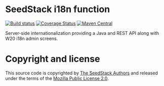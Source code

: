 # SeedStack i18n function 
[![Build status](https://travis-ci.org/seedstack/i18n-addon.svg?branch=master)](https://travis-ci.org/seedstack/i18n-addon) [![Coverage Status](https://coveralls.io/repos/seedstack/i18n-addon/badge.svg?branch=master)](https://coveralls.io/r/seedstack/i18n-addon?branch=master) [![Maven Central](https://maven-badges.herokuapp.com/maven-central/org.seedstack.addons.i18n/i18n/badge.svg?style=flat)](https://maven-badges.herokuapp.com/maven-central/org.seedstack.addons.i18n/i18n)

Server-side internationalization providing a Java and REST API along with W20 i18n admin screens.  

# Copyright and license

This source code is copyrighted by [The SeedStack Authors](https://github.com/seedstack/seedstack/blob/master/AUTHORS) and
released under the terms of the [Mozilla Public License 2.0](https://www.mozilla.org/MPL/2.0/). 

